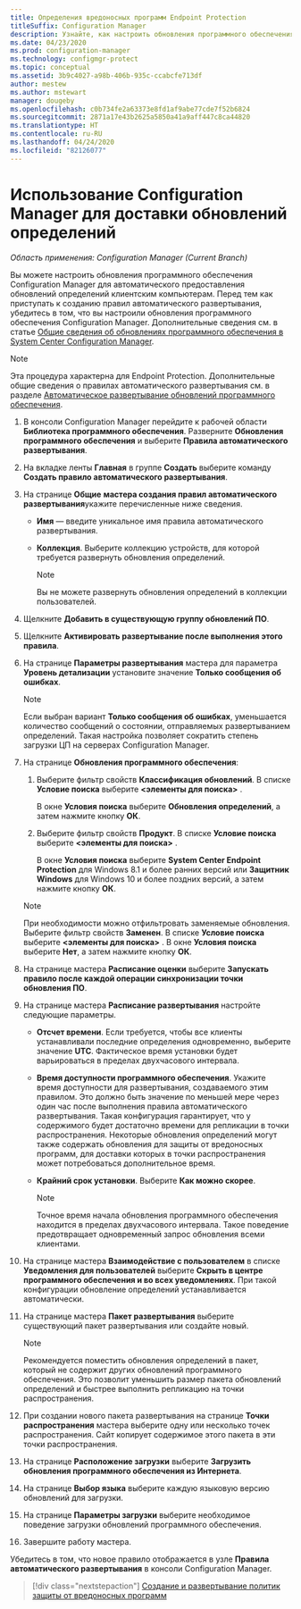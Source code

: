```yaml
---
title: Определения вредоносных программ Endpoint Protection
titleSuffix: Configuration Manager
description: Узнайте, как настроить обновления программного обеспечения Configuration Manager для предоставления обновлений определений клиентским компьютерам.
ms.date: 04/23/2020
ms.prod: configuration-manager
ms.technology: configmgr-protect
ms.topic: conceptual
ms.assetid: 3b9c4027-a98b-406b-935c-ccabcfe713df
author: mestew
ms.author: mstewart
manager: dougeby
ms.openlocfilehash: c0b734fe2a63373e8fd1af9abe77cde7f52b6824
ms.sourcegitcommit: 2871a17e43b2625a5850a41a9aff447c8ca44820
ms.translationtype: HT
ms.contentlocale: ru-RU
ms.lasthandoff: 04/24/2020
ms.locfileid: "82126077"
---
```

# <a name="use-configuration-manager-to-deliver-definition-updates"></a>Использование Configuration Manager для доставки обновлений определений

*Область применения: Configuration Manager (Current Branch)*

Вы можете настроить обновления программного обеспечения Configuration Manager для автоматического предоставления обновлений определений клиентским компьютерам. Перед тем как приступать к созданию правил автоматического развертывания, убедитесь в том, что вы настроили обновления программного обеспечения Configuration Manager. Дополнительные сведения см. в статье [Общие сведения об обновлениях программного обеспечения в System Center Configuration Manager](../../sum/understand/software-updates-introduction.md).

> [!NOTE]
> Эта процедура характерна для Endpoint Protection. Дополнительные общие сведения о правилах автоматического развертывания см. в разделе [Автоматическое развертывание обновлений программного обеспечения](../../sum/deploy-use/automatically-deploy-software-updates.md).

1. В консоли Configuration Manager перейдите к рабочей области **Библиотека программного обеспечения**. Разверните **Обновления программного обеспечения** и выберите **Правила автоматического развертывания**.

1. На вкладке ленты **Главная** в группе **Создать** выберите команду **Создать правило автоматического развертывания**.

1. На странице **Общие** **мастера создания правил автоматического развертывания**укажите перечисленные ниже сведения.

    - **Имя** — введите уникальное имя правила автоматического развертывания.

    - **Коллекция**. Выберите коллекцию устройств, для которой требуется развернуть обновления определений.

        > [!NOTE]
        > Вы не можете развернуть обновления определений в коллекции пользователей.

1. Щелкните **Добавить в существующую группу обновлений ПО**.

1. Щелкните **Активировать развертывание после выполнения этого правила**.

1. На странице **Параметры развертывания** мастера для параметра **Уровень детализации** установите значение **Только сообщения об ошибках**.

    > [!NOTE]
    > Если выбран вариант **Только сообщения об ошибках**, уменьшается количество сообщений о состоянии, отправляемых развертыванием определений. Такая настройка позволяет сократить степень загрузки ЦП на серверах Configuration Manager.

1. На странице **Обновления программного обеспечения**:

    1. Выберите фильтр свойств **Классификация обновлений**. В списке **Условие поиска** выберите **<элементы для поиска\>** .

        В окне **Условия поиска** выберите **Обновления определений**, а затем нажмите кнопку **ОК**.

    1. Выберите фильтр свойств **Продукт**. В списке **Условие поиска** выберите **<элементы для поиска\>** .

        В окне **Условия поиска** выберите **System Center Endpoint Protection** для Windows 8.1 и более ранних версий или **Защитник Windows** для Windows 10 и более поздних версий, а затем нажмите кнопку **ОК**.

    > [!NOTE]
    > При необходимости можно отфильтровать заменяемые обновления. Выберите фильтр свойств **Заменен**. В списке **Условие поиска** выберите **<элементы для поиска\>** . В окне **Условия поиска** выберите **Нет**, а затем нажмите кнопку **ОК**.

1. На странице мастера **Расписание оценки** выберите **Запускать правило после каждой операции синхронизации точки обновления ПО**.

1. На странице мастера **Расписание развертывания** настройте следующие параметры.

    - **Отсчет времени**. Если требуется, чтобы все клиенты устанавливали последние определения одновременно, выберите значение **UTC**. Фактическое время установки будет варьироваться в пределах двухчасового интервала.

    - **Время доступности программного обеспечения**. Укажите время доступности для развертывания, создаваемого этим правилом. Это должно быть значение по меньшей мере через один час после выполнения правила автоматического развертывания. Такая конфигурация гарантирует, что у содержимого будет достаточно времени для репликации в точки распространения. Некоторые обновления определений могут также содержать обновления для защиты от вредоносных программ, для доставки которых в точки распространения может потребоваться дополнительное время.

    - **Крайний срок установки**. Выберите **Как можно скорее**.

        > [!NOTE]
        > Точное время начала обновления программного обеспечения находится в пределах двухчасового интервала. Такое поведение предотвращает одновременный запрос обновления всеми клиентами.

1. На странице мастера **Взаимодействие с пользователем** в списке **Уведомления для пользователей** выберите **Скрыть в центре программного обеспечения и во всех уведомлениях**. При такой конфигурации обновление определений устанавливается автоматически.

1. На странице мастера **Пакет развертывания** выберите существующий пакет развертывания или создайте новый.

    > [!NOTE]
    > Рекомендуется поместить обновления определений в пакет, который не содержит других обновлений программного обеспечения. Это позволит уменьшить размер пакета обновлений определений и быстрее выполнить репликацию на точки распространения.

1. При создании нового пакета развертывания на странице **Точки распространения** мастера выберите одну или несколько точек распространения. Сайт копирует содержимое этого пакета в эти точки распространения.

1. На странице **Расположение загрузки** выберите **Загрузить обновления программного обеспечения из Интернета**.

1. На странице **Выбор языка** выберите каждую языковую версию обновлений для загрузки.

1. На странице **Параметры загрузки** выберите необходимое поведение загрузки обновлений программного обеспечения.

1. Завершите работу мастера.

Убедитесь в том, что новое правило отображается в узле **Правила автоматического развертывания** в консоли Configuration Manager.

> [!div class="nextstepaction"]
> [Создание и развертывание политик защиты от вредоносных программ](endpoint-antimalware-policies.md)
